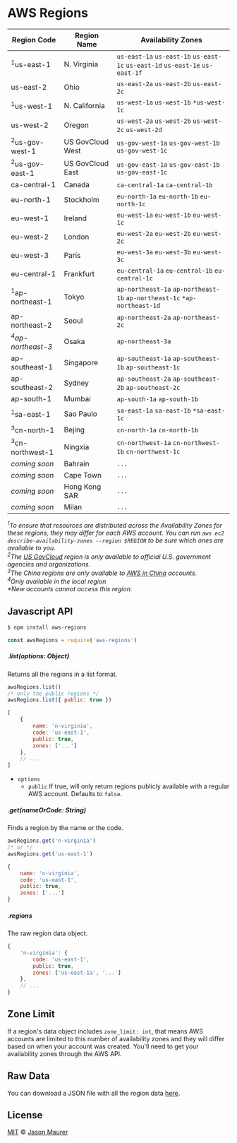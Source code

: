 # AWS Regions

| Region Code | Region Name | Availability Zones
|-------------|------------|-------------------
| <sup>1</sup>us-east-1 | N. Virginia | `us-east-1a` `us-east-1b` `us-east-1c` `us-east-1d` `us-east-1e` `us-east-1f`
| us-east-2 | Ohio | `us-east-2a` `us-east-2b` `us-east-2c`
| <sup>1</sup>us-west-1 | N. California | `us-west-1a` `us-west-1b` `*us-west-1c`
| us-west-2 | Oregon | `us-west-2a` `us-west-2b` `us-west-2c` `us-west-2d`
| <sup>2</sup>us-gov-west-1 | US GovCloud West | `us-gov-west-1a` `us-gov-west-1b` `us-gov-west-1c`
| <sup>2</sup>us-gov-east-1 | US GovCloud East | `us-gov-east-1a` `us-gov-east-1b` `us-gov-east-1c`
| ca-central-1 | Canada | `ca-central-1a` `ca-central-1b`
| eu-north-1 | Stockholm | `eu-north-1a` `eu-north-1b` `eu-north-1c`
| eu-west-1 | Ireland | `eu-west-1a` `eu-west-1b` `eu-west-1c`
| eu-west-2 | London | `eu-west-2a` `eu-west-2b` `eu-west-2c`
| eu-west-3 | Paris | `eu-west-3a` `eu-west-3b` `eu-west-3c`
| eu-central-1 | Frankfurt | `eu-central-1a` `eu-central-1b` `eu-central-1c`
| <sup>1</sup>ap-northeast-1 | Tokyo | `ap-northeast-1a` `ap-northeast-1b` `ap-northeast-1c` `*ap-northeast-1d`
| ap-northeast-2 | Seoul | `ap-northeast-2a` `ap-northeast-2c`
| *<sup>4</sup>ap-northeast-3* | Osaka | `ap-northeast-3a`
| ap-southeast-1 | Singapore | `ap-southeast-1a` `ap-southeast-1b` `ap-southeast-1c`
| ap-southeast-2 | Sydney | `ap-southeast-2a` `ap-southeast-2b` `ap-southeast-2c`
| ap-south-1 | Mumbai | `ap-south-1a` `ap-south-1b`
| <sup>1</sup>sa-east-1 | Sao Paulo | `sa-east-1a` `sa-east-1b` `*sa-east-1c`
| <sup>3</sup>cn-north-1 | Bejing | `cn-north-1a` `cn-north-1b`
| <sup>3</sup>cn-northwest-1 | Ningxia | `cn-northwest-1a` `cn-northwest-1b` `cn-northwest-1c`
| *coming soon* | Bahrain | `...`
| *coming soon* | Cape Town | `...`
| *coming soon* | Hong Kong SAR | `...`
| *coming soon* | Milan | `...`

*<sup>1</sup>To ensure that resources are distributed across the Availability Zones for these regions, they may differ for each AWS account. You can run `aws ec2 describe-availability-zones --region $REGION` to be sure which ones are available to you.*  
*<sup>2</sup>The [US GovCloud](https://aws.amazon.com/govcloud-us/) region is only available to official U.S. government agencies and organizations.*  
*<sup>3</sup>The China regions are only available to [AWS in China](https://www.amazonaws.cn) accounts.*  
*<sup>4</sup>Only available in the local region*  
*\*New accounts cannot access this region.*  

## Javascript API

```bash
$ npm install aws-regions
```

```javascript
const awsRegions = require('aws-regions')
```

##### .list(options: Object)

Returns all the regions in a list format.

```javascript
awsRegions.list()
/* only the public regions */
awsRegions.list({ public: true })
```

```javascript
[
	{
		name: 'n-virginia',
		code: 'us-east-1',
		public: true,
		zones: ['...']
	},
	// ...
]
```

- `options`
	- `public` If true, will only return regions publicly available with a regular AWS account. Defaults to `false`.

##### .get(nameOrCode: String)

Finds a region by the name or the code.

```javascript
awsRegions.get('n-virginia')
/* or */
awsRegions.get('us-east-1')
```

```javascript
{
	name: 'n-virginia',
	code: 'us-east-1',
	public: true,
	zones: ['...']
}
```

##### .regions

The raw region data object.

```javascript
{
	'n-virginia': {
		code: 'us-east-1',
		public: true,
		zones: ['us-east-1a', '...']
	},
	// ...
}
```

## Zone Limit

If a region's data object includes `zone_limit: int`, that means AWS accounts are limited to this number of availability zones and they will differ based on when your account was created. You'll need to get your availability zones through the AWS API.

## Raw Data

You can download a JSON file with all the region data [here](https://raw.githubusercontent.com/jsonmaur/aws-regions/master/regions.json).

## License

[MIT](license) © [Jason Maurer](http://maur.co)

